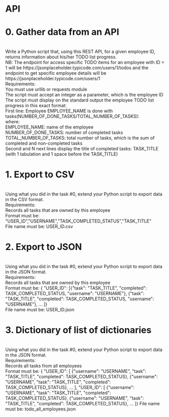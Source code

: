 <h1>API</h1>
<h1>0. Gather data from an API</h1>
<br>
Write a Python script that, using this REST API, for a given employee ID, returns information about his/her TODO list progress.
<br>
NB: The endpoint for access specific TODO items for an employee with ID = 1 will be https://jsonplaceholder.typicode.com/users/1/todos and the endpoint to get specific employee details will be https://jsonplaceholder.typicode.com/users/1
<br>
Requirements:
<br>
You must use urllib or requests module
<br>
The script must accept an integer as a parameter, which is the employee ID
<br>
The script must display on the standard output the employee TODO list progress in this exact format:
<br>
First line: Employee EMPLOYEE_NAME is done with tasks(NUMBER_OF_DONE_TASKS/TOTAL_NUMBER_OF_TASKS):
<br>
where:
<br>
EMPLOYEE_NAME: name of the employee
<br>
NUMBER_OF_DONE_TASKS: number of completed tasks
<br>
TOTAL_NUMBER_OF_TASKS: total number of tasks, which is the sum of completed and non-completed tasks
<br>
Second and N next lines display the title of completed tasks: TASK_TITLE (with 1 tabulation and 1 space before the TASK_TITLE)
<br>

<h1>1. Export to CSV</h1>
<br>
Using what you did in the task #0, extend your Python script to export data in the CSV format.
<br>
Requirements:
<br>
Records all tasks that are owned by this employee<br>
Format must be: "USER_ID","USERNAME","TASK_COMPLETED_STATUS","TASK_TITLE"<br>
File name must be: USER_ID.csv<br>
<h1>2. Export to JSON</h1>
<br>
Using what you did in the task #0, extend your Python script to export data in the JSON format.
<br>
Requirements:
<br>
Records all tasks that are owned by this employee<br>
Format must be: { "USER_ID": [{"task": "TASK_TITLE", "completed": TASK_COMPLETED_STATUS, "username": "USERNAME"}, {"task": "TASK_TITLE", "completed": TASK_COMPLETED_STATUS, "username": "USERNAME"}, ... ]}<br>
File name must be: USER_ID.json<br>
<h1>3. Dictionary of list of dictionaries</h1>
<br>
Using what you did in the task #0, extend your Python script to export data in the JSON format.
<br>
Requirements:
<br>
Records all tasks from all employees<br>
Format must be: { "USER_ID": [ {"username": "USERNAME", "task": "TASK_TITLE", "completed": TASK_COMPLETED_STATUS}, {"username": "USERNAME", "task": "TASK_TITLE", "completed": TASK_COMPLETED_STATUS}, ... ], "USER_ID": [ {"username": "USERNAME", "task": "TASK_TITLE", "completed": TASK_COMPLETED_STATUS}, {"username": "USERNAME", "task": "TASK_TITLE", "completed": TASK_COMPLETED_STATUS}, ... ]}
File name must be: todo_all_employees.json